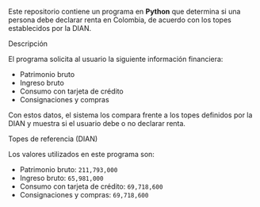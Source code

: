 

Este repositorio contiene un programa en **Python** que determina si una persona debe declarar renta en Colombia, de acuerdo con los topes establecidos por la DIAN.

Descripción

El programa solicita al usuario la siguiente información financiera:

- Patrimonio bruto
- Ingreso bruto
- Consumo con tarjeta de crédito
- Consignaciones y compras

Con estos datos, el sistema los compara frente a los topes definidos por la DIAN y muestra si el usuario debe o no declarar renta.

Topes de referencia (DIAN)

Los valores utilizados en este programa son:

- Patrimonio bruto: `211,793,000`
- Ingreso bruto: `65,981,000`
- Consumo con tarjeta de crédito: `69,718,600`
- Consignaciones y compras: `69,718,600`


